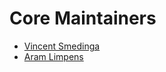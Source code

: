 # Core Maintainers

- [Vincent Smedinga](https://github.com/VincentSmedinga)
- [Aram Limpens](https://github.com/alimpens)
